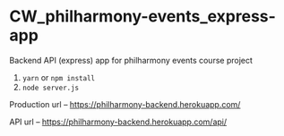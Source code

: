 # CW_philharmony-events_express-app
Backend API (express) app for philharmony events course project

1. `yarn` or `npm install`
2. `node server.js`

Production url – https://philharmony-backend.herokuapp.com/

API url – https://philharmony-backend.herokuapp.com/api/
